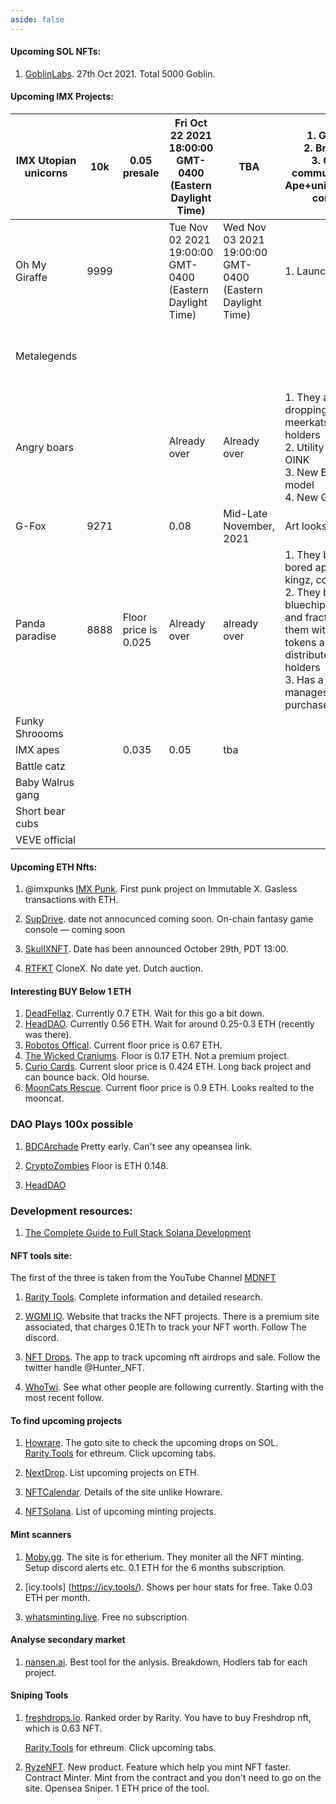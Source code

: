 ```yaml
---
aside: false
---
```



#### Upcoming SOL NFTs:
1. [GoblinLabs](https://twitter.com/GoblinLabNFT). 27th Oct 2021. 
   Total 5000 Goblin.  
   
   
#### Upcoming IMX Projects:

| IMX Utopian unicorns  | 10k | 0.05 presale | Fri Oct 22 2021 18:00:00 GMT-0400 (Eastern Daylight Time) | TBA | 1. Gaming<br>2. Breeding<br>3. Cross community (e.g. Ape+unicorn=Api-corn nft |  |  | Seems like a bluechip |
| --- | --- | --- | --- | --- | --- | --- | --- | --- |
| Oh My Giraffe | 9999 |  | Tue Nov 02 2021 19:00:00 GMT-0400 (Eastern Daylight Time) | Wed Nov 03 2021 19:00:00 GMT-0400 (Eastern Daylight Time) | 1. Launchpad<br> | 1. Moodykrows | https://twitter.com/OhMyGiraffeNFT |  |
| Metalegends |  |  |  |  |  |  | https://twitter.com/metalegendsnft | Yes<br>already 90k discord members |
| Angry boars |  |  | Already over | Already over | 1. They are dropping angry meerkats for the holders<br>2. Utility token OINK<br>3. New Breeding model<br>4. New Game |  | https://twitter.com/angryboars |  |
| G-Fox | 9271 |  | 0.08 | Mid-Late November, 2021 | Art looks cool |  | https://twitter.com/gfoxnft |  |
| Panda paradise | 8888 | Floor price is 0.025 | Already over | already over | 1. They bought bored ape, kaiju kingz, coolcats nft<br>2. They buy bluechip projects and fractionalize them with new tokens and distribute to holders<br>3. Has a dao that manages these purchases |  | https://twitter.com/pandaparadiseio |  |
| Funky Shroooms |  |  |  |  |  |  | https://twitter.com/funky_shrooms |  |
| IMX apes |  | 0.035 | 0.05 | tba |  |  | https://twitter.com/IMXApes |  |
| Battle catz |  |  |  |  |  |  |  |  |
| Baby Walrus gang |  |  |  |  |  |  |  |  |
| Short bear cubs |  |  |  |  |  |  |  |  |
| VEVE official |  |  |  |  |  |  |  |  |


#### Upcoming ETH Nfts:

1. @imxpunks [IMX Punk](https://imxpunks.com/). First punk project on Immutable X.
  Gasless transactions with ETH. 

2. [SupDrive](https://twitter.com/supdrive). date not annocunced coming soon. On-chain fantasy game console — coming soon

3. [SkullXNFT](https://twitter.com/SkullxNFT). Date has been announced October 29th, PDT 13:00.

4. [RTFKT](https://twitter.com/RTFKTstudios)
   CloneX. No date yet. Dutch auction. 


#### Interesting BUY Below 1 ETH

1. [DeadFellaz](https://opensea.io/collection/deadfellaz).
   Currently 0.7 ETH. Wait for this go a bit down.  
2. [HeadDAO](https://opensea.io/collection/headdao). Currently 0.56 ETH. 
   Wait for around 0.25-0.3 ETH (recently was there).
3. [Robotos Offical](https://opensea.io/collection/robotos-official).
   Current floor price is 0.67 ETH. 
4. [The Wicked Craniums](https://opensea.io/collection/thewickedcraniums). 
   Floor is 0.17 ETH. Not a premium project.
5. [Curio Cards](https://opensea.io/collection/curiocardswrapper).
  Current sloor price is 0.424 ETH. Long back project and can bounce back. 
  Old hourse.
6. [MoonCats Rescue](https://opensea.io/collection/wrapped-mooncatsrescue).
  Current floor price is 0.9 ETH. Looks realted to the mooncat.

### DAO Plays 100x possible

1. [BDCArchade](https://twitter.com/BDCArcade)
  Pretty early. Can't see any opeansea link.

2. [CryptoZombies](https://opensea.io/collection/cryptozombieznft)
  Floor is ETH 0.148.

3. [HeadDAO](https://opensea.io/collection/headdao)

### Development resources:
1. [The Complete Guide to Full Stack Solana Development](https://dev.to/dabit3/the-complete-guide-to-full-stack-solana-development-with-react-anchor-rust-and-phantom-3291) 

#### NFT tools site:

The first of the three is taken from the YouTube Channel [MDNFT](https://www.youtube.com/channel/UCnJxw7QrJMG9vNAaci8qM-A) 

1. [Rarity Tools](https://rarity.tools/). Complete information and detailed
    research.

2. [WGMI IO](https://wgmi.io/). Website that tracks the NFT projects. There
    is a premium site associated, that charges 0.1ETh to track your NFT worth.
    Follow The discord. 

3. [NFT Drops](https://niftydrops.io/). The app to track upcoming nft airdrops and sale.
    Follow the twitter handle @Hunter_NFT.

4. [WhoTwi](https://en.whotwi.com/). See what other people are following currently.
   Starting with the most recent follow.

#### To find upcoming projects

1. [Howrare](http://howrare.is/). The goto site to check the upcoming drops on SOL.
  [Rarity.Tools](https://rarity.tools/) for ethreum. Click upcoming tabs.

2. [NextDrop](https://nextdrop.is/). List upcoming projects on ETH.

3. [NFTCalendar](https://nftcalendar.io/). Details of the site unlike Howrare. 

4. [NFTSolana](https://nftsolana.io/events/list/). List of upcoming minting projects. 


#### Mint scanners

1. [Moby.gg](https://moby.gg/). The site is for etherium. 
   They moniter all the NFT minting. 
   Setup discord alerts etc. 0.1 ETH for the 6 months subscription.

2. [icy.tools] (https://icy.tools/). Shows per hour stats for free. 
   Take 0.03 ETH per month. 

3. [whatsminting.live](https://whatsminting.live/). Free no subscription.


#### Analyse secondary market

1. [nansen.ai](https://www.nansen.ai/). Best tool for the anlysis. 
   Breakdown, Hodlers tab for each project.  


#### Sniping Tools

1. [freshdrops.io](https://freshdrops.io/). Ranked order by Rarity.
   You have to buy Freshdrop nft, which is 0.63 NFT.

   [Rarity.Tools](https://rarity.tools/) for ethreum. Click upcoming tabs.

2. [RyzeNFT](https://ryzensolutions.net/nft). New product.
   Feature which help you mint NFT faster. Contract Minter.
   Mint from the contract and you don't need to go on the site.
   Opensea Sniper. 1 ETH price of the tool.

